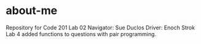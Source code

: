 # about-me
Repository for Code 201 Lab 02
Navigator: Sue Duclos
Driver: Enoch Strok
Lab 4 added functions to questions with pair programming.